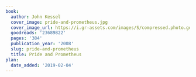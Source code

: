 ```yaml
---
book:
  author: John Kessel
  cover_image: pride-and-prometheus.jpg
  cover_image_url: https://i.gr-assets.com/images/S/compressed.photo.goodreads.com/books/1508695387l/23689822._SX98_.jpg
  goodreads: '23689822'
  pages: '384'
  publication_year: '2008'
  slug: pride-and-prometheus
  title: Pride and Prometheus
plan:
  date_added: '2019-02-04'
---
```

